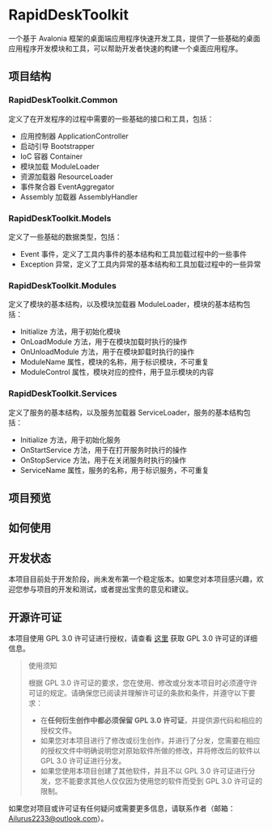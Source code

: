 # RapidDeskToolkit

一个基于 Avalonia 框架的桌面端应用程序快速开发工具，提供了一些基础的桌面应用程序开发模块和工具，可以帮助开发者快速的构建一个桌面应用程序。

## 项目结构

### RapidDeskToolkit.Common

定义了在开发程序的过程中需要的一些基础的接口和工具，包括：

- 应用控制器 ApplicationController
- 启动引导 Bootstrapper
- IoC 容器 Container
- 模块加载 ModuleLoader
- 资源加载器 ResourceLoader
- 事件聚合器 EventAggregator
- Assembly 加载器 AssemblyHandler

### RapidDeskToolkit.Models

定义了一些基础的数据类型，包括：

- Event 事件，定义了工具内事件的基本结构和工具加载过程中的一些事件
- Exception 异常，定义了工具内异常的基本结构和工具加载过程中的一些异常

### RapidDeskToolkit.Modules

定义了模块的基本结构，以及模块加载器 ModuleLoader，模块的基本结构包括：

- Initialize 方法，用于初始化模块
- OnLoadModule 方法，用于在模块加载时执行的操作
- OnUnloadModule 方法，用于在模块卸载时执行的操作
- ModuleName 属性，模块的名称，用于标识模块，不可重复
- ModuleControl 属性，模块对应的控件，用于显示模块的内容

### RapidDeskToolkit.Services

定义了服务的基本结构，以及服务加载器 ServiceLoader，服务的基本结构包括：

- Initialize 方法，用于初始化服务
- OnStartService 方法，用于在打开服务时执行的操作
- OnStopService 方法，用于在关闭服务时执行的操作
- ServiceName 属性，服务的名称，用于标识服务，不可重复

## 项目预览

## 如何使用

## 开发状态

本项目目前处于开发阶段，尚未发布第一个稳定版本。如果您对本项目感兴趣，欢迎您参与项目的开发和测试，或者提出宝贵的意见和建议。

## 开源许可证

本项目使用 GPL 3.0 许可证进行授权，请查看 [这里](https://www.gnu.org/licenses/gpl-3.0.html) 获取 GPL 3.0 许可证的详细信息。

> 使用须知
>
> 根据 GPL 3.0 许可证的要求，您在使用、修改或分发本项目时必须遵守许可证的规定。请确保您已阅读并理解许可证的条款和条件，并遵守以下要求：
>
> - 在**任何衍生创作中都必须保留 GPL 3.0 许可证**，并提供源代码和相应的授权文件。
> - 如果您对本项目进行了修改或衍生创作，并进行了分发，您需要在相应的授权文件中明确说明您对原始软件所做的修改，并将修改后的软件以
    GPL 3.0 许可证进行分发。
> - 如果您使用本项目创建了其他软件，并且不以 GPL 3.0 许可证进行分发，您不能要求其他人仅仅因为使用您的软件而受到 GPL 3.0
    许可证的限制。
>
>
如果您对项目或许可证有任何疑问或需要更多信息，请联系作者（邮箱：[Ailurus2233@outlook.com](mailto:ailusu2233@outlook.com)）。
